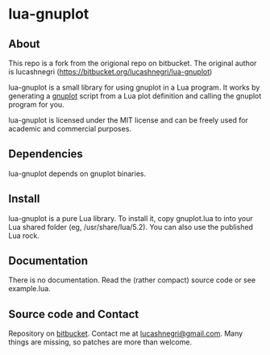 # lua-gnuplot

## About

This repo is a fork from the origional repo on bitbucket. The original author is lucashnegri (https://bitbucket.org/lucashnegri/lua-gnuplot)

lua-gnuplot is a small library for using gnuplot in a Lua program. It works by
generating a [gnuplot][1] script from a Lua plot definition and calling the
gnuplot program for you.

lua-gnuplot is licensed under the MIT license and can be freely used for
academic and commercial purposes.

## Dependencies

lua-gnuplot depends on gnuplot binaries.

## Install

lua-gnuplot is a pure Lua library. To install it, copy gnuplot.lua to into your
Lua shared folder (eg, /usr/share/lua/5.2). You can also use the published
Lua rock.

## Documentation

There is no documentation. Read the (rather compact) source code or see
example.lua.

## Source code and Contact

Repository on [bitbucket][2].
Contact me at lucashnegri@gmail.com.
Many things are missing, so patches are more than welcome.

[1]: http://www.gnuplot.info
[2]: https://bitbucket.org/lucashnegri/lua-gnuplot
